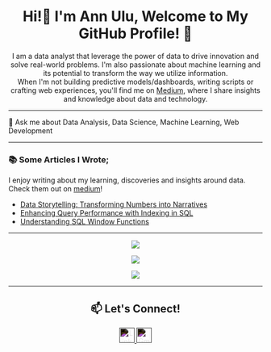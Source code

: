 <h1 align="center"> Hi!👋 I'm Ann Ulu, Welcome to My GitHub Profile! 💫 </h1>

<p align="center"> I am a data analyst that leverage the power of data to drive innovation and solve real-world problems. I'm also passionate about machine learning and its potential to transform the way we utilize information. <br>When I'm not building predictive models/dashboards, writing scripts or crafting web experiences, you'll find me on <a href="https://medium.com/@annulu">Medium</a>, where I share insights and knowledge about data and technology.
 </p>
<hr>
💬 Ask me about Data Analysis, Data Science, Machine Learning, Web Development
<hr>

### 📚 Some Articles I Wrote;
I enjoy writing about my learning, discoveries and insights around data. Check them out on [medium](https://medium.com/@annulu)!<br>
<ul>
 <li><a href="https://medium.com/@annulu/data-storytelling-transforming-numbers-into-narratives-557ee150cb2d">Data Storytelling: Transforming Numbers into Narratives </a></li>
  <li><a href="https://medium.com/@annulu/enhancing-query-performance-with-indexing-in-sql-2810caeefd83">Enhancing Query Performance with Indexing in SQL</a></li>
  <li><a href="https://medium.com/@annulu/understanding-sql-window-functions-83e58cb51577">Understanding SQL Window Functions</a></li>
</ul>
<hr>
<p align="center">
  <img src="https://github-readme-stats.vercel.app/api/top-langs/?username=ann-ulu&hide_progress=true" /></p>
 <p align="center">
    <a href="https://git.io/streak-stats"><img src="https://streak-stats.demolab.com?user=ann-ulu"/></a>
</p>
<p align="center">
<img src="https://komarev.com/ghpvc/?username=ann-ulu&color=ff69b4"/>
</p>
<hr>
<h2 align="center">📫 Let's Connect! </h2>
<p align="center">
  <a href="https://www.linkedin.com/in/annulu/">
    <img src="https://simpleicons.org/icons/linkedin.svg" alt="LinkedIn" height="30" width="30" style="filter: invert(1);" />
  </a>
  <a href="mailto:your-uluoluchi@gmail.com">
    <img src="https://simpleicons.org/icons/gmail.svg" alt="Gmail" height="30" width="30" style="filter: invert(1);" />
  </a>
</p>



